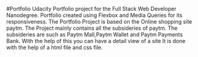 #Portfolio
Udacity Portfolio project for the Full Stack Web Developer Nanodegree. Portfolio created using Flexbox and Media Queries for its responsiveness.
The Portfolio Project is based on the Online shopping site paytm.
The Project mainly contains all the subsideries of paytm.
The subsideries are such as Paytm Mall,Paytm Wallet and Paytm Payments Bank.
With the help of this you can have a detail view of a site
It is done with the help of a html file and css file.
